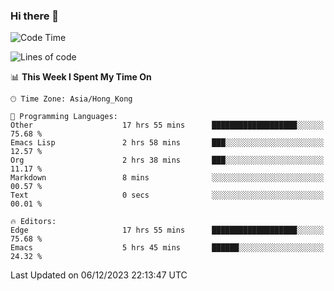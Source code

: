 ### Hi there 👋

<!--
**nicehiro/nicehiro** is a ✨ _special_ ✨ repository because its `README.md` (this file) appears on your GitHub profile.

Here are some ideas to get you started:

- 🔭 I’m currently working on ...
- 🌱 I’m currently learning ...
- 👯 I’m looking to collaborate on ...
- 🤔 I’m looking for help with ...
- 💬 Ask me about ...
- 📫 How to reach me: ...
- 😄 Pronouns: ...
- ⚡ Fun fact: ...
-->

<!--START_SECTION:waka-->
![Code Time](http://img.shields.io/badge/Code%20Time-131%20hrs%2046%20mins-blue)

![Lines of code](https://img.shields.io/badge/From%20Hello%20World%20I%27ve%20Written-2.6%20million%20lines%20of%20code-blue)

📊 **This Week I Spent My Time On** 

```text
🕑︎ Time Zone: Asia/Hong_Kong

💬 Programming Languages: 
Other                    17 hrs 55 mins      ███████████████████░░░░░░   75.68 % 
Emacs Lisp               2 hrs 58 mins       ███░░░░░░░░░░░░░░░░░░░░░░   12.57 % 
Org                      2 hrs 38 mins       ███░░░░░░░░░░░░░░░░░░░░░░   11.17 % 
Markdown                 8 mins              ░░░░░░░░░░░░░░░░░░░░░░░░░   00.57 % 
Text                     0 secs              ░░░░░░░░░░░░░░░░░░░░░░░░░   00.01 % 

🔥 Editors: 
Edge                     17 hrs 55 mins      ███████████████████░░░░░░   75.68 % 
Emacs                    5 hrs 45 mins       ██████░░░░░░░░░░░░░░░░░░░   24.32 % 
```


 Last Updated on 06/12/2023 22:13:47 UTC
<!--END_SECTION:waka-->
